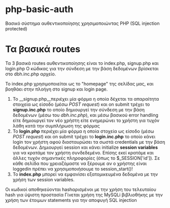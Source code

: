 # php-basic-auth
Βασικό σύστημα αυθεντικοποίησης χρησιμοποιώντας PHP (SQL injection protected)

# Τα βασικά routes
Τα 3 βασικά routes αυθεντικοποίησης είναι το index.php, signup.php και login.php
Ο κώδικας για την σύνδεση με την βάση δεδομένων βρίσκεται στο dbh.inc.php αρχείο.

Το index.php χρησιμοποιείται ως το "homepage" της σελίδας μας, και βοηθάει στην πλοήγη στο signup και login page.

1) To __signup.php__περιέχει μία φόρμα η οποία δέχεται τα απαραίτητα στοιχεία ως είσοδο (μέσω *POST request*) και on submit τρέχει το **signup.inc.php** το οποίο δημιουργεί την σύνδεση με την βάση δεδομένων (μέσω του *dbh.inc.php*), και μέσω βασικού error handling είτε δημιουργεί τον νέο χρήστη είτε ενημερώνει το χρήστη για τυχόν λάθη κατά την συμπλήρωση της φόρμας
2) Το __login.php__ περιέχει μία φόρμα η οποία στοχεία ως είσοδο (μέσω *POST request*) και on submit τρέχει το **login.inc.php** το οποίο κάνει login τον χρήστη αφού διασταυρώσει τα σωστά credentials με την βάση δεδομένων. Δημιουργεί session και κάνει initialize **session variables** για να κρατάμε τον χρήστη συνδεδεμένο. Επίσης εκεί κρατάμε και άλλες τυχόν σημαντικές πληροφορίες (όπως το $\_SESSION['id']). Σε κάθε σελίδα που χρειαζόμαστε να ξέρουμε αν ο χρήστης είναι loggedin πρέπει να χρησιμοποιήσουμε το session_start()!
3) Το __index.php__ μπορεί να εμφανίσει εξατομικευμένα δεδομένα με την χρήση των session variables.

Οι κωδικοί αποθηκεύονται hashαρισμένοι με την χρήση του τελευταίου hash για ύψιστη προστασία
Γίνεται χρήση της MySQLi βιβλιοθήκης με την χρήση των έτοιμων statements για την αποφυγή SQL injection
